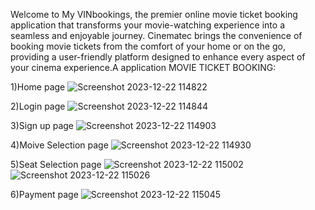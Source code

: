 Welcome to My VINbookings, the premier online movie ticket booking application that transforms your movie-watching experience into a seamless and enjoyable journey.
Cinematec brings the convenience of booking movie tickets from the comfort of your home or on the go, providing a user-friendly platform designed to enhance every aspect
of your cinema experience.A application 
MOVIE TICKET BOOKING:

1)Home page
![Screenshot 2023-12-22 114822](https://github.com/ilakkiya31n/VINbookings/assets/125266293/2d51db2a-fab5-4f8f-b16a-5f539ad2d1e5)

2)Login page
![Screenshot 2023-12-22 114844](https://github.com/ilakkiya31n/VINbookings/assets/125266293/83361435-f66c-4336-9384-018fa1d08c9b)

3)Sign up page
![Screenshot 2023-12-22 114903](https://github.com/ilakkiya31n/VINbookings/assets/125266293/08478790-870e-452c-88c3-2f7e459a782b)

4)Moive Selection page
![Screenshot 2023-12-22 114930](https://github.com/ilakkiya31n/VINbookings/assets/125266293/32adbc79-9d04-4162-809d-535b567c41f7)

5)Seat Selection page
![Screenshot 2023-12-22 115002](https://github.com/ilakkiya31n/VINbookings/assets/125266293/3dff92a7-811e-48d6-9261-f779cf181262)
![Screenshot 2023-12-22 115026](https://github.com/ilakkiya31n/VINbookings/assets/125266293/f68bf2a7-343e-4e87-9ef3-f51420c37e9a)

6)Payment page
![Screenshot 2023-12-22 115045](https://github.com/ilakkiya31n/VINbookings/assets/125266293/143b9cda-04d7-41d2-b44d-0067a3384f2c)


